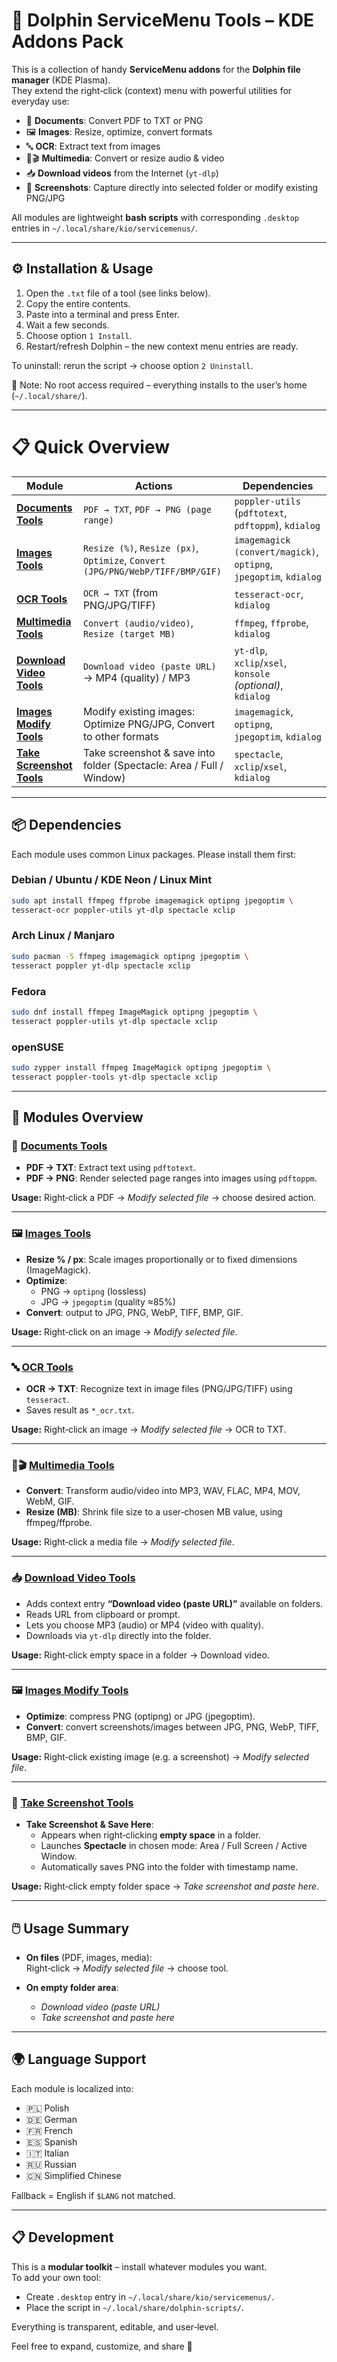 # 🐬 Dolphin ServiceMenu Tools – KDE Addons Pack

This is a collection of handy **ServiceMenu addons** for the **Dolphin file manager** (KDE Plasma).  
They extend the right‑click (context) menu with powerful utilities for everyday use:

- 📑 **Documents**: Convert PDF to TXT or PNG  
- 🖼 **Images**: Resize, optimize, convert formats  
- 🔤 **OCR**: Extract text from images  
- 🎵🎬 **Multimedia**: Convert or resize audio & video  
- 📥 **Download videos** from the Internet (`yt-dlp`)  
- 📸 **Screenshots**: Capture directly into selected folder or modify existing PNG/JPG  

All modules are lightweight **bash scripts** with corresponding `.desktop` entries in `~/.local/share/kio/servicemenus/`.

---

## ⚙️ Installation & Usage

1. Open the `.txt` file of a tool (see links below).  
2. Copy the entire contents.  
3. Paste into a terminal and press Enter.  
4. Wait a few seconds.  
5. Choose option `1 Install`.  
6. Restart/refresh Dolphin – the new context menu entries are ready.  

To uninstall: rerun the script → choose option `2 Uninstall`.  

📌 Note: No root access required – everything installs to the user’s home (`~/.local/share/`).  

---

# 📋 Quick Overview

| Module | Actions | Dependencies |
|--------|---------|--------------|
| **[Documents Tools](./Documents-tools-terminal_paste_code.txt)** | `PDF → TXT`, `PDF → PNG (page range)` | `poppler-utils` (`pdftotext`, `pdftoppm`), `kdialog` |
| **[Images Tools](./Images-tools-terminal_paste_code.txt)** | `Resize (%)`, `Resize (px)`, `Optimize`, `Convert (JPG/PNG/WebP/TIFF/BMP/GIF)` | `imagemagick (convert/magick)`, `optipng`, `jpegoptim`, `kdialog` |
| **[OCR Tools](./OCR-to-TXT-terminal_paste_code.txt)** | `OCR → TXT` (from PNG/JPG/TIFF) | `tesseract-ocr`, `kdialog` |
| **[Multimedia Tools](./Multimedia-tools-terminal_paste_code.txt)** | `Convert (audio/video)`, `Resize (target MB)` | `ffmpeg`, `ffprobe`, `kdialog` |
| **[Download Video Tools](./Download-video-yt-dlp-terminal-paste-code.txt)** | `Download video (paste URL)` → MP4 (quality) / MP3 | `yt-dlp`, `xclip`/`xsel`, `konsole` *(optional)*, `kdialog` |
| **[Images Modify Tools](./Images-modify-tools-terminal_paste_code.txt)** | Modify existing images: Optimize PNG/JPG, Convert to other formats | `imagemagick`, `optipng`, `jpegoptim`, `kdialog` |
| **[Take Screenshot Tools](./Take-screenshot-terminal_paste_code.txt)** | Take screenshot & save into folder (Spectacle: Area / Full / Window) | `spectacle`, `xclip`/`xsel`, `kdialog` |

---

## 📦 Dependencies

Each module uses common Linux packages. Please install them first:

### Debian / Ubuntu / KDE Neon / Linux Mint
```bash
sudo apt install ffmpeg ffprobe imagemagick optipng jpegoptim \
tesseract-ocr poppler-utils yt-dlp spectacle xclip
```

### Arch Linux / Manjaro
```bash
sudo pacman -S ffmpeg imagemagick optipng jpegoptim \
tesseract poppler yt-dlp spectacle xclip
```

### Fedora
```bash
sudo dnf install ffmpeg ImageMagick optipng jpegoptim \
tesseract poppler-utils yt-dlp spectacle xclip
```

### openSUSE
```bash
sudo zypper install ffmpeg ImageMagick optipng jpegoptim \
tesseract poppler-tools yt-dlp spectacle xclip
```

---

## 📂 Modules Overview

### 📑 [Documents Tools](./Documents-tools-terminal_paste_code.txt)
- **PDF → TXT**: Extract text using `pdftotext`.  
- **PDF → PNG**: Render selected page ranges into images using `pdftoppm`.  

**Usage:** Right‑click a PDF → *Modify selected file* → choose desired action.  

---

### 🖼 [Images Tools](./Images-tools-terminal_paste_code.txt)
- **Resize % / px**: Scale images proportionally or to fixed dimensions (ImageMagick).  
- **Optimize**:  
  - PNG → `optipng` (lossless)  
  - JPG → `jpegoptim` (quality ≈85%)  
- **Convert**: output to JPG, PNG, WebP, TIFF, BMP, GIF.  

**Usage:** Right‑click on an image → *Modify selected file*.  

---

### 🔤 [OCR Tools](./OCR-to-TXT-terminal_paste_code.txt)
- **OCR → TXT**: Recognize text in image files (PNG/JPG/TIFF) using `tesseract`.  
- Saves result as `*_ocr.txt`.  

**Usage:** Right‑click an image → *Modify selected file* → OCR to TXT.  

---

### 🎵🎬 [Multimedia Tools](./Multimedia-tools-terminal_paste_code.txt)
- **Convert**: Transform audio/video into MP3, WAV, FLAC, MP4, MOV, WebM, GIF.  
- **Resize (MB)**: Shrink file size to a user‑chosen MB value, using ffmpeg/ffprobe.  

**Usage:** Right‑click a media file → *Modify selected file*.  

---

### 📥 [Download Video Tools](./Download-video-yt-dlp-terminal-paste-code.txt)
- Adds context entry **“Download video (paste URL)”** available on folders.  
- Reads URL from clipboard or prompt.  
- Lets you choose MP3 (audio) or MP4 (video with quality).  
- Downloads via `yt-dlp` directly into the folder.  

**Usage:** Right‑click empty space in a folder → Download video.  

---

### 🖼 [Images Modify Tools](./Images-modify-tools-terminal_paste_code.txt)
- **Optimize**: compress PNG (optipng) or JPG (jpegoptim).  
- **Convert**: convert screenshots/images between JPG, PNG, WebP, TIFF, BMP, GIF.  

**Usage:** Right‑click existing image (e.g. a screenshot) → *Modify selected file*.  

---

### 📸 [Take Screenshot Tools](./Take-screenshot-terminal_paste_code.txt)
- **Take Screenshot & Save Here**:  
  - Appears when right‑clicking **empty space** in a folder.  
  - Launches **Spectacle** in chosen mode: Area / Full Screen / Active Window.  
  - Automatically saves PNG into the folder with timestamp name.  

**Usage:** Right‑click empty folder space → *Take screenshot and paste here*.  

---

## 🖱️ Usage Summary

- **On files** (PDF, images, media):  
  Right‑click → *Modify selected file* → choose tool.  

- **On empty folder area**:  
  - *Download video (paste URL)*  
  - *Take screenshot and paste here*  

---

## 🌍 Language Support

Each module is localized into:  
- 🇵🇱 Polish  
- 🇩🇪 German  
- 🇫🇷 French  
- 🇪🇸 Spanish  
- 🇮🇹 Italian  
- 🇷🇺 Russian  
- 🇨🇳 Simplified Chinese  

Fallback = English if `$LANG` not matched.  

---

## 📋 Development

This is a **modular toolkit** – install whatever modules you want.  
To add your own tool:  
- Create `.desktop` entry in `~/.local/share/kio/servicemenus/`.  
- Place the script in `~/.local/share/dolphin-scripts/`.  

Everything is transparent, editable, and user‑level.  

Feel free to expand, customize, and share 🚀  
```
